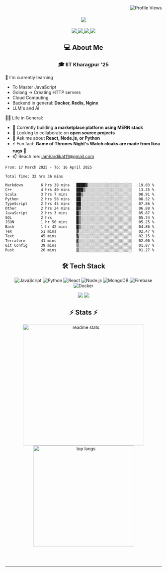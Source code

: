 <img align="right" src="https://komarev.com/ghpvc/?username=hs094&color=blue" alt="Profile Views" />

<h1 align="center">
  <img src="https://readme-typing-svg.herokuapp.com?font=Righteous&size=35&duration=4000&color=2AA889&center=true&vCenter=true&width=500&lines=Hi+There!+👋;I'm+Hardik+Soni+💻;" />
</h1>
<div align="center"> 
  <a href="mailto:iamhardikat11@gmail.com">
    <img src="https://img.shields.io/badge/Gmail-333333?style=for-the-badge&logo=gmail&logoColor=red" />
  </a>
  <a href="https://www.linkedin.com/in/hardik-soni-498271141/" target="_blank">
    <img src="https://img.shields.io/badge/LinkedIn-0077B5?style=for-the-badge&logo=linkedin&logoColor=white" target="_blank" />
  </a>
  <a href="https://hs094-portfolio.netlify.app/" target="_blank">
     <img src="https://img.shields.io/badge/Portfolio-FF5722?style=for-the-badge&logo=todoist&logoColor=white" target="_blank" /> 
  </a>
  <a href="https://www.instagram.com/hardik.s.094/" target="_blank"> 
    <img src="https://img.shields.io/badge/Instagram-E4405F?style=for-the-badge&logo=instagram&logoColor=white)" target="_blank" />
  </a>
</div>

<h2 align="center"> 💻 About Me</h2>
<h3 align="center">🎓 IIT Kharagpur '25</h3>

🌱 I'm currently learning
- To Master JavaScript
- Golang -> Creating HTTP servers
- Cloud Computing
- Backend in general: **Docker, Redis, Nginx**
- LLM's and AI

👍🏻 Life in General:
- 🔭 Currently building **a marketplace platform using MERN stack**
- 👯 Looking to collaborate on **open source projects**
- 💬 Ask me about **React, Node.js, or Python**
- ⚡ Fun fact: **Game of Thrones Night's Watch cloaks are made from Ikea rugs** 🧥
- 📫 Reach me: [iamhardikat11@gmail.com](mailto:iamhardikat11@gmail.com)

<!--START_SECTION:waka-->

```txt
From: 17 March 2025 - To: 16 April 2025

Total Time: 32 hrs 36 mins

Markdown        6 hrs 39 mins   ████▓░░░░░░░░░░░░░░░░░░░░   19.03 %
C++             4 hrs 40 mins   ███▒░░░░░░░░░░░░░░░░░░░░░   13.35 %
Scala           3 hrs 7 mins    ██▒░░░░░░░░░░░░░░░░░░░░░░   08.91 %
Python          2 hrs 58 mins   ██░░░░░░░░░░░░░░░░░░░░░░░   08.52 %
TypeScript      2 hrs 45 mins   ██░░░░░░░░░░░░░░░░░░░░░░░   07.86 %
Other           2 hrs 24 mins   █▓░░░░░░░░░░░░░░░░░░░░░░░   06.88 %
JavaScript      2 hrs 3 mins    █▒░░░░░░░░░░░░░░░░░░░░░░░   05.87 %
SQL             2 hrs           █▒░░░░░░░░░░░░░░░░░░░░░░░   05.74 %
JSON            1 hr 50 mins    █▒░░░░░░░░░░░░░░░░░░░░░░░   05.25 %
Bash            1 hr 42 mins    █▒░░░░░░░░░░░░░░░░░░░░░░░   04.86 %
TeX             51 mins         ▓░░░░░░░░░░░░░░░░░░░░░░░░   02.47 %
Text            45 mins         ▓░░░░░░░░░░░░░░░░░░░░░░░░   02.15 %
Terraform       41 mins         ▓░░░░░░░░░░░░░░░░░░░░░░░░   02.00 %
Git Config      39 mins         ▒░░░░░░░░░░░░░░░░░░░░░░░░   01.87 %
Rust            26 mins         ▒░░░░░░░░░░░░░░░░░░░░░░░░   01.27 %
```

<!--END_SECTION:waka-->

<h2 align="center">🛠 Tech Stack</h2> 

<div align="center">
  
  ![JavaScript](https://img.shields.io/badge/-JavaScript-F7DF1E?style=flat-square&logo=javascript&logoColor=black)
  ![Python](https://img.shields.io/badge/-Python-3776AB?style=flat-square&logo=python&logoColor=white)
  ![React](https://img.shields.io/badge/-React-61DAFB?style=flat-square&logo=react&logoColor=black)
  ![Node.js](https://img.shields.io/badge/-Node.js-339933?style=flat-square&logo=node.js&logoColor=white)
  ![MongoDB](https://img.shields.io/badge/-MongoDB-47A248?style=flat-square&logo=mongodb&logoColor=white)
  ![Firebase](https://img.shields.io/badge/-Firebase-FFCA28?style=flat-square&logo=firebase&logoColor=black)
  ![Docker](https://img.shields.io/badge/-Docker-2496ED?style=flat-square&logo=docker&logoColor=white)
  
  <img src="https://skillicons.dev/icons?i=react,bootstrap,mui,html,css,vscode,github,figma,tailwind,git,r" />
  <img src="https://skillicons.dev/icons?i=nodejs,python,javascript,typescript,express,firebase,mongodb,c,java,nextjs,mysql,flask" /><br>
</div>

<h2 align="center">⚡ Stats ⚡</h2>

<div align="center">
  <img width=390 src="https://github-readme-stats-salesp07.vercel.app/api?username=hs094&count_private=true&show_icons=true&theme=react&rank_icon=github&border_radius=10" alt="readme stats" />
  <br/>
  <img width=325 align="center" src="https://github-readme-stats-salesp07.vercel.app/api/top-langs/?username=hs094&hide=HTML&langs_count=8&layout=compact&theme=react&border_radius=10&size_weight=0.5&count_weight=0.5&exclude_repo=github-readme-stats" alt="top langs" />
</div>
<br>
<br/><br/>
<hr/>
<br/>
